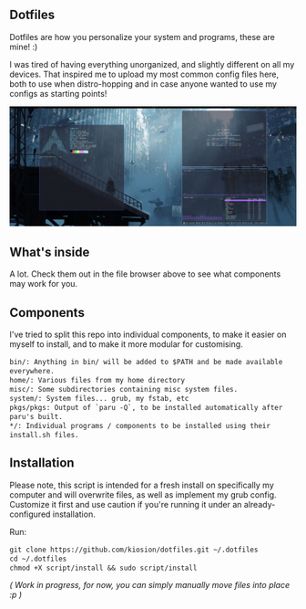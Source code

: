 ## Dotfiles

Dotfiles are how you personalize your system and programs, these are mine! :)

I was tired of having everything unorganized, and slightly different on all my devices. That inspired me to upload my most common config files here, both to use when distro-hopping and in case anyone wanted to use my configs as starting points!

<img src="ss.png"></img>


## What's inside

A lot. Check them out in the file browser above to see what components may work for you.

## Components
I've tried to split this repo into individual components, to make it easier on myself to install, and to make it more modular for customising.

    bin/: Anything in bin/ will be added to $PATH and be made available everywhere.
    home/: Various files from my home directory
    misc/: Some subdirectories containing misc system files.
    system/: System files... grub, my fstab, etc
    pkgs/pkgs: Output of `paru -Q`, to be installed automatically after paru's built.
    */: Individual programs / components to be installed using their install.sh files.

## Installation

Please note, this script is intended for a fresh install on specifically my computer and will overwrite files, as well as implement my grub config. Customize it first and use caution if you're running it under an already-configured installation.

Run:
```
git clone https://github.com/kiosion/dotfiles.git ~/.dotfiles
cd ~/.dotfiles
chmod +X script/install && sudo script/install
```
*( Work in progress, for now, you can simply manually move files into place :p )*
